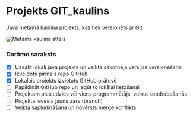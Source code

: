 # Projekts GIT_kaulins
Java metamā kauliņa projekts, kas tiek versionēts ar Git

![Metama kaulina attels](https://www.openart.lv/wp-content/uploads/2015/12/metamie-kaulini.png)

### **Darāmo saraksts**
- [x] Uzsākt lokāli java projekts un veikta sākotnēja versijas versionēšana
- [x] Izveidots pirmais repo GitHub
- [x] Lokalais projekts izvietots GitHub prātuvē
- [ ] Papildināt GitHub repo un iegūt to lokālai lietošanai
- [ ] Projektam piesledzies vēl viens programmētājs, veikta kopdrabošanās
- [ ] Projektā ievests jauns zars (branch)
- [ ] Veikta sapludināšana un novērsts merge konflikts
